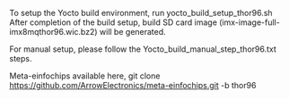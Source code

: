 To setup the Yocto build environment, run yocto_build_setup_thor96.sh
After completion of the build setup, build SD card image (imx-image-full-imx8mqthor96.wic.bz2) will be generated.

For manual setup, please follow the Yocto_build_manual_step_thor96.txt steps.


Meta-einfochips available here, 
git clone https://github.com/ArrowElectronics/meta-einfochips.git -b thor96
